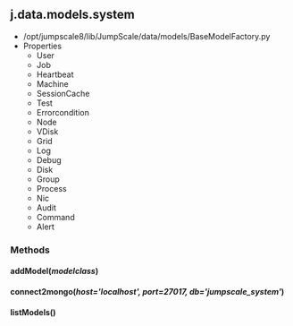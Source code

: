 <!-- toc -->
## j.data.models.system

- /opt/jumpscale8/lib/JumpScale/data/models/BaseModelFactory.py
- Properties
    - User
    - Job
    - Heartbeat
    - Machine
    - SessionCache
    - Test
    - Errorcondition
    - Node
    - VDisk
    - Grid
    - Log
    - Debug
    - Disk
    - Group
    - Process
    - Nic
    - Audit
    - Command
    - Alert

### Methods

#### addModel(*modelclass*) 

#### connect2mongo(*host='localhost', port=27017, db='jumpscale_system'*) 

#### listModels() 

